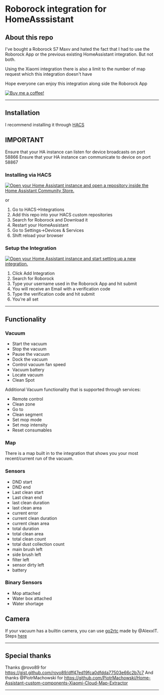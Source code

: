 # Roborock integration for HomeAsssistant

## About this repo
I've bought a Roborock S7 Maxv and hated the fact that I had to use the Roborock App or the previous existing HomeAssistant integration. But not both.

Using the Xiaomi integration there is also a limit to the number of map request which this integration doesn't have

Hope everyone can enjoy this integration along side the Roborock App

[![Buy me a coffee!](https://www.buymeacoffee.com/assets/img/custom_images/black_img.png)](https://www.buymeacoffee.com/humbertogontijo)

---

## Installation

I recommend installing it through [HACS](https://github.com/hacs/integration)

## IMPORTANT
Ensure that your HA instance can listen for device broadcasts on port 58866
Ensure that your HA instance can communicate to device on port 58867

### Installing via HACS
[![Open your Home Assistant instance and open a repository inside the Home Assistant Community Store.](https://my.home-assistant.io/badges/hacs_repository.svg)](https://my.home-assistant.io/redirect/hacs_repository/?owner=humbertogontijo&repository=homeassistant-roborock&category=integration)

or

1. Go to HACS->Integrations
1. Add this repo into your HACS custom repositories
1. Search for Roborock and Download it
1. Restart your HomeAssistant
1. Go to Settings->Devices & Services
1. Shift reload your browser

### Setup the Integration

[![Open your Home Assistant instance and start setting up a new integration.](https://my.home-assistant.io/badges/config_flow_start.svg)](https://my.home-assistant.io/redirect/config_flow_start/?domain=roborock)

1. Click Add Integration
1. Search for Roborock
1. Type your username used in the Roborock App and hit submit
1. You will receive an Email with a verification code
1. Type the verification code and hit submit
1. You're all set


---
## Functionality

### Vacuum
- Start the vacuum
- Stop the vacuum
- Pause the vacuum
- Dock the vacuum
- Control vacuum fan speed
- Vacuum battery
- Locate vacuum
- Clean Spot

Additional Vacuum functionality that is supported through services:
- Remote control
- Clean zone
- Go to
- Clean segment
- Set mop mode
- Set mop intensity
- Reset consumables

### Map
There is a map built in to the integration that shows you your most recent/current run of the vacuum. 

### Sensors
- DND start
- DND end
- Last clean start
- Last clean end
- last clean duration
- last clean area
- current error
- current clean duration
- current clean area
- total duration
- total clean area
- total clean count
- total dust collection count
- main brush left
- side brush left
- filter left
- sensor dirty left
- battery

### Binary Sensors
- Mop attached
- Water box attached
- Water shortage

## Camera

If your vacuum has a builtin camera, you can use [go2rtc](https://github.com/AlexxIT/go2rtc) made by @AlexxIT. Steps [here](https://github.com/AlexxIT/go2rtc#source-roborock)

---
## Special thanks

Thanks @rovo89 for https://gist.github.com/rovo89/dff47ed19fca0dfdda77503e66c2b7c7
And thanks @PiotrMachowski for https://github.com/PiotrMachowski/Home-Assistant-custom-components-Xiaomi-Cloud-Map-Extractor

---
